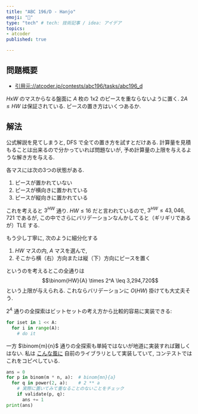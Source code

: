 ```yaml
---
title: "ABC 196/D - Hanjo"
emoji: "🙌"
type: "tech" # tech: 技術記事 / idea: アイデア
topics:
- atcoder
published: true

---
```


## 問題概要

- [引用元://atcoder.jp/contests/abc196/tasks/abc196_d](https://atcoder.jp/contests/abc196/tasks/abc196_d)

$H$x$W$ のマスからなる盤面に $A$ 枚の 1x2 のピースを重ならないように置く.  $2A \leq HW$ は保証されている.  ピースの置き方はいくつあるか.

## 解法

公式解説を見てしまうと, DFS で全ての置き方を試すとだけある.  計算量を見積もることは出来るので分かっていれば問題ないが, 予め計算量の上限を与えるような解き方を与える.

各マスには次の3つの状態がある.

1. ピースが置かれていない
1. ピースが横向きに置かれている
1. ピースが縦向きに置かれている

これを考えると $3^{HW}$ 通り.  $HW \leq 16$ だと言われているので, $3^{HW} \leq 43,046,721$ であるが, この中でさらにバリデーションなんかしてると（ギリギリであるが）TLE する.

もう少し丁寧に, 次のように細分化する

1. $HW$ マスの内, $A$ マスを選んで,
2. そこから横（右）方向または縦（下）方向にピースを置く

というのを考えるとこの全通りは
$$\binom{HW}{A} \times 2^A \leq 3,294,720$$
という上限が与えられる.  これならバリデーションに $O(HW)$ 掛けても大丈夫そう.

$2^A$ 通りの全探索はビットセットの考え方から比較的容易に実装できる:

```python
for iset in 1 << A:
  for i in range(A):
    # do it
```

一方 $\binom{m}{n}$ 通りの全探索も単純ではないが地道に実装すれば難しくはない.  私は [こんな風に](https://github.com/cympfh/procon-rs/blob/master/src/num/iter/combination.rs) 自前のライブラリとして実装していて, コンテストではこれをコピペしている.

```python
ans = 0
for p in binom(m * n, a):  # binom{mn}{a}
  for q in power(2, a):    # 2 ** a
    # 実際に置いてみて重なることのないことをチェック
    if validate(p, q):
      ans += 1
print(ans)
```

